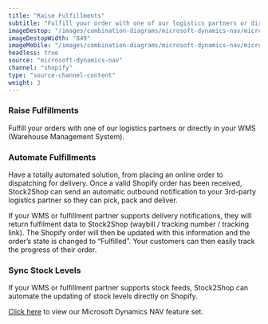 ```yaml
---
title: "Raise Fulfillments"
subtitle: "Fulfill your order with one of our logistics partners or directly in your WMS (Warehouse Management System)."
imageDestop: "/images/combination-diagrams/microsoft-dynamics-nav/microsoft-dynamics-nav-shopify-fulfillment.svg"
imageDestopWidth: "849"
imageMobile: "/images/combination-diagrams/microsoft-dynamics-nav/microsoft-dynamics-nav-shopify-fulfillment.svg"
headless: true
source: "microsoft-dynamics-nav"
channel: "shopify"
type: "source-channel-content"
weight: 3
---
```


### Raise Fulfillments 
Fulfill your orders with one of our logistics partners or directly in your WMS (Warehouse Management System).

### Automate Fulfillments 
Have a totally automated solution, from placing an online order to dispatching for delivery. Once a valid Shopify order has been received, Stock2Shop can send an automatic outbound notification to your 3rd-party logistics partner so they can pick, pack and deliver.

If your WMS or fulfillment partner supports delivery notifications, they will return fulfilment data to Stock2Shop (waybill / tracking number / tracking link). The Shopify order will then be updated with this information and the order’s state is changed to “Fulfilled”. Your customers can then easily track the progress of their order.

### Sync Stock Levels
If your WMS or fulfillment partner supports stock feeds, Stock2Shop can automate the updating of stock levels directly on Shopify.

[Click here](/help/features/microsoft-dynamics-nav/ "Microsoft Dynamics NAV Features") to view our Microsoft Dynamics NAV feature set.